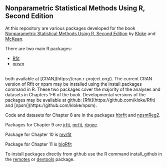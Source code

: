 Nonparametric Statistical Methods Using R, Second Edition
-----------------------------------------

At this repository are various packages developed for the book
[Nonparametric Statistical Methods Using R, Second Edition](https://www.routledge.com/Nonparametric-Statistical-Methods-Using-R/Kloke-McKean/p/book/9780367651350)
by 
[Kloke](https://github.com/kloke)
and [McKean](https://github.com/joemckean/).

There are two main R packages:
* [Rfit](https://cran.r-project.org/web/packages/Rfit/index.html) 
* [npsm](https://cran.r-project.org/web/packages/npsm/index.html)
<br>
 both available at 
[CRAN](https://cran.r-project.org/).
The current CRAN version of Rfit or npsm may be installed using the install.packages command in R.
These two packages cover the majority of the analyses and datasets in Chapters 1-6 of the book.
Developmental versions of the packages may be available at github:
[Rfit](https://github.com/kloke/Rfit)
and
[npsm](https://github.com/kloke/npsm).

Code and datasets for Chapter 8 are in the packages
[hbrfit](https://github.com/kloke/hbrfit)
and 
[npsmReg2](https://github.com/kloke/npsmReg2).

Packages for Chapter 9 are 
[jrfit](https://github.com/kloke/jrfit),
[mrfit](https://github.com/kloke/mrfit),
[rbgee](https://github.com/kloke/rbgee).

Package for Chapter 10 is 
[mvrfit](https://github.com/kloke/mvrfit)

Package for Chapter 11 is 
[bigRfit](https://github.com/kloke/bigRfit)



To install packages directly from github use the R command
install_github in the [remotes](https://cran.r-project.org/web/packages/remotes/index.html) or [devtools](http://cran.r-project.org/web/packages/devtools/index.html) package.
